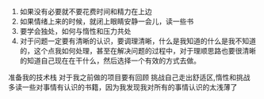 1. 如果没有必要就不要花费时间和精力在上边
2. 如果情绪上来的时候，就闭上眼睛安静一会儿，读一些书
3. 要学会独处，如何与惰性和压力共处
4. 对于问题一定要有清晰的认识，要调理清晰，什么是我知道的什么是我不知道的，这个点我如何处理，甚至在解决问题的过程中，对于理顺思路也要很清晰的知道自己现在在干什么，然后选择一个有效的方式去做。



准备我的技术栈
对于我之前做的项目要有回顾
挑战自己走出舒适区,惰性和挑战
多读一些对事情有认识的书籍，因为我发现我对所有的事情认识的太浅薄了











## 